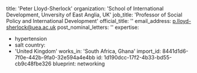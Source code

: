 title: 'Peter Lloyd-Sherlock'
organization: 'School of International Development, Unversity of East Anglia, UK'
job_title: 'Professor of Social Policy and International Development'
official_title: ''
email_address: p.lloyd-sherlock@uea.ac.uk
post_nominal_letters: ''
expertise:
  - hypertension
  - salt
country:
  - 'United Kingdom'
works_in: 'South Africa, Ghana'
import_id: 8441d1d6-7f0e-442b-9fa0-32e594a4e4bb
id: 1d190dcc-17f2-4b33-bd55-cb9c48fbe326
blueprint: networking
